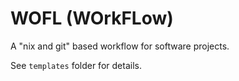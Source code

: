 # WOFL (WOrkFLow)
A "nix and git" based workflow for software projects.

See `templates` folder for details.
